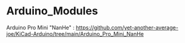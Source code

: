 # Arduino_Modules

Arduino Pro Mini "NanHe" : https://github.com/yet-another-average-joe/KiCad-Arduino/tree/main/Arduino_Pro_Mini_NanHe
